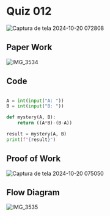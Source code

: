 # Quiz 012

![Captura de tela 2024-10-20 072808](https://github.com/user-attachments/assets/fc7e29b4-0524-48bf-896a-089211529b2c)

## Paper Work

![IMG_3534](https://github.com/user-attachments/assets/e089b0c0-844a-42de-9ca8-adc3fbe471b1)

## Code

```py

A = int(input("A: "))
B = int(input("B: "))

def mystery(A, B):
    return ((A*B)-(B-A))

result = mystery(A, B)
print(f"{result}")

```

## Proof of Work

![Captura de tela 2024-10-20 075050](https://github.com/user-attachments/assets/b14e02ca-5c21-4044-9847-06cf72e39202)


## Flow Diagram

![IMG_3535](https://github.com/user-attachments/assets/e503c174-78d7-4275-b03c-dc7d6a068e3f)




